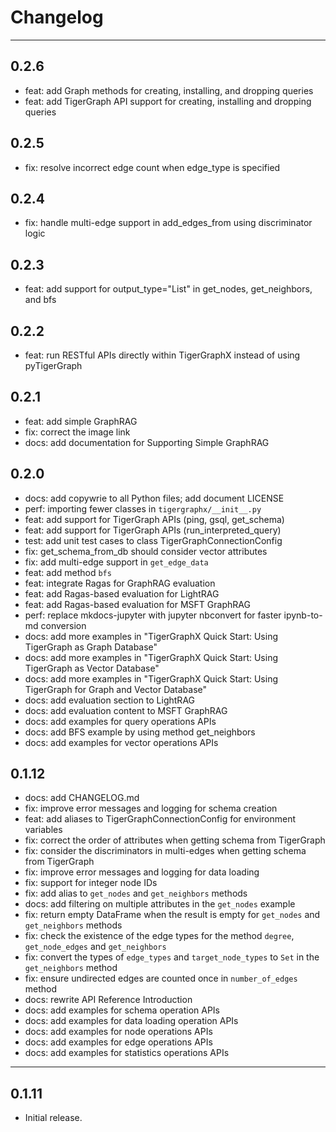 # Changelog

---
## 0.2.6
- feat: add Graph methods for creating, installing, and dropping queries
- feat: add TigerGraph API support for creating, installing and dropping queries

## 0.2.5
- fix: resolve incorrect edge count when edge_type is specified

## 0.2.4
- fix: handle multi-edge support in add_edges_from using discriminator logic

## 0.2.3
- feat: add support for output_type="List" in get_nodes, get_neighbors, and bfs

## 0.2.2
- feat: run RESTful APIs directly within TigerGraphX instead of using pyTigerGraph

## 0.2.1
- feat: add simple GraphRAG
- fix: correct the image link
- docs: add documentation for Supporting Simple GraphRAG

## 0.2.0
- docs: add copywrie to all Python files; add document LICENSE
- perf: importing fewer classes in `tigergraphx/__init__.py`
- feat: add support for TigerGraph APIs (ping, gsql, get_schema)
- feat: add support for TigerGraph APIs (run_interpreted_query)
- test: add unit test cases to class TigerGraphConnectionConfig
- fix: get_schema_from_db should consider vector attributes
- fix: add multi-edge support in `get_edge_data`
- feat: add method `bfs`
- feat: integrate Ragas for GraphRAG evaluation
- feat: add Ragas-based evaluation for LightRAG
- feat: add Ragas-based evaluation for MSFT GraphRAG
- perf: replace mkdocs-jupyter with jupyter nbconvert for faster ipynb-to-md conversion
- docs: add more examples in "TigerGraphX Quick Start: Using TigerGraph as Graph Database"
- docs: add more examples in "TigerGraphX Quick Start: Using TigerGraph as Vector Database"
- docs: add more examples in "TigerGraphX Quick Start: Using TigerGraph for Graph and Vector Database"
- docs: add evaluation section to LightRAG
- docs: add evaluation content to MSFT GraphRAG
- docs: add examples for query operations APIs
- docs: add BFS example by using method get_neighbors
- docs: add examples for vector operations APIs

## 0.1.12
- docs: add CHANGELOG.md
- fix: improve error messages and logging for schema creation
- feat: add aliases to TigerGraphConnectionConfig for environment variables
- fix: correct the order of attributes when getting schema from TigerGraph
- fix: consider the discriminators in multi-edges when getting schema from TigerGraph
- fix: improve error messages and logging for data loading
- fix: support for integer node IDs
- fix: add alias to `get_nodes` and `get_neighbors` methods
- docs: add filtering on multiple attributes in the `get_nodes` example
- fix: return empty DataFrame when the result is empty for `get_nodes` and `get_neighbors` methods
- fix: check the existence of the edge types for the method `degree`, `get_node_edges` and `get_neighbors`
- fix: convert the types of `edge_types` and `target_node_types` to `Set` in the `get_neighbors` method
- fix: ensure undirected edges are counted once in `number_of_edges` method
- docs: rewrite API Reference Introduction
- docs: add examples for schema operation APIs
- docs: add examples for data loading operation APIs
- docs: add examples for node operations APIs
- docs: add examples for edge operations APIs
- docs: add examples for statistics operations APIs

---

## 0.1.11
- Initial release.
